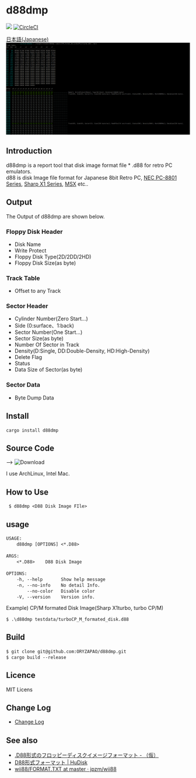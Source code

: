 d88dmp
=======
![](https://github.com/ORYZAPAO/d88dmp/workflows/Rust/badge.svg)
[![CircleCI](https://circleci.com/gh/ORYZAPAO/d88dmp/tree/main.svg?style=svg)](https://circleci.com/gh/ORYZAPAO/d88dmp/tree/main)

[日本語(Japanese)](/README_J.md)
![example](https://github.com/ORYZAPAO/d88dmp/blob/main/image/d88info_img.png?raw=true)

Introduction
-----------
d88dmp is a report tool that disk image format file * .d88 for retro PC emulators.   
d88 is disk Image file format for Japanese 8bit Retro PC, [NEC PC-8801 Series](https://en.wikipedia.org/wiki/PC-8800_series), [Sharp X1 Series](https://en.wikipedia.org/wiki/Sharp_X1), [MSX](https://en.wikipedia.org/wiki/MSX) etc..

Output 
--------
The Output of d88dmp are shown below. 
### Floppy Disk Header
  + Disk Name
  + Write Protect
  + Floppy Disk Type(2D/2DD/2HD)
  + Floppy Disk Size(as byte)
### Track Table
  + Offset to any Track
### Sector Header
  + Cylinder Number(Zero Start...)
  + Side (0:surface、1:back) 
  + Sector Number(One Start...)
  + Sector Size(as byte)
  + Number Of Sector in Track
  + Density(D:Single, DD:Double-Density, HD:High-Density)
  + Delete Flag
  + Status
  + Data Size of Sector(as byte)
### Sector Data
  + Byte Dump Data


Install
---------------------
```
cargo install d88dmp
```

Source Code 
------------
--> ![Download](https://github.com/ORYZAPAO/d88dmp/releases)

I use ArchLinux, Intel Mac.

How to Use
------
```
 $ d88dmp <D88 Disk Image FIle>
```

## usage 
```
USAGE:
    d88dmp [OPTIONS] <*.D88>

ARGS:
    <*.D88>    D88 Disk Image

OPTIONS:
    -h, --help       Show help message 
    -n, --no-info    No detail Info.
        --no-color   Disable color
    -V, --version    Version info.

```

Example) CP/M formated Disk Image(Sharp X1turbo, turbo CP/M)

```
$ .\d88dmp testdata/turboCP_M_formated_disk.d88 
```

Build
---------------------
```
$ git clone git@github.com:ORYZAPAO/d88dmp.git
$ cargo build --release
```

Licence
----------
 MIT Licens

Change Log
----------
+ [Change Log](/CHANGELOG.md)

See also
---------------------
+ [.D88形式のフロッピーディスクイメージフォーマット - （仮）](https://gra4.hatenadiary.jp/entry/20171108/1510096429)
+ [D88形式フォーマット | HuDisk](https://boukichi.github.io/HuDisk/DISK.html)
+ [wii88/FORMAT.TXT at master · jpzm/wii88](https://github.com/jpzm/wii88/blob/master/document/FORMAT.TXT)
